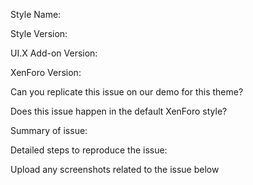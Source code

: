 Style Name:

Style Version:

UI.X Add-on Version:

XenForo Version:

Can you replicate this issue on our demo for this theme?

Does this issue happen in the default XenForo style?

Summary of issue:

Detailed steps to reproduce the issue:

Upload any screenshots related to the issue below
